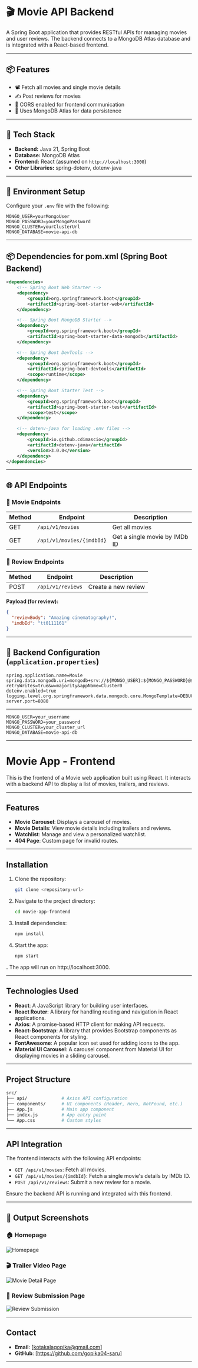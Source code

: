 # 🎬 Movie API Backend

A Spring Boot application that provides RESTful APIs for managing movies and user reviews. The backend connects to a MongoDB Atlas database and is integrated with a React-based frontend.

---

## 📦 Features

- 📽️ Fetch all movies and single movie details
- ✍️ Post reviews for movies
- 🧩 CORS enabled for frontend communication
- 🌱 Uses MongoDB Atlas for data persistence

---

## 🚀 Tech Stack

- **Backend:** Java 21, Spring Boot
- **Database:** MongoDB Atlas
- **Frontend:** React (assumed on `http://localhost:3000`)
- **Other Libraries:** spring-dotenv, dotenv-java

---

## 🔐 Environment Setup

Configure your `.env` file with the following:

```env
MONGO_USER=yourMongoUser
MONGO_PASSWORD=yourMongoPassword
MONGO_CLUSTER=yourClusterUrl
MONGO_DATABASE=movie-api-db
```
---

## 📦 Dependencies for pom.xml (Spring Boot Backend)

```xml
<dependencies>
    <!-- Spring Boot Web Starter -->
    <dependency>
        <groupId>org.springframework.boot</groupId>
        <artifactId>spring-boot-starter-web</artifactId>
    </dependency>

    <!-- Spring Boot MongoDB Starter -->
    <dependency>
        <groupId>org.springframework.boot</groupId>
        <artifactId>spring-boot-starter-data-mongodb</artifactId>
    </dependency>

    <!-- Spring Boot DevTools -->
    <dependency>
        <groupId>org.springframework.boot</groupId>
        <artifactId>spring-boot-devtools</artifactId>
        <scope>runtime</scope>
    </dependency>

    <!-- Spring Boot Starter Test -->
    <dependency>
        <groupId>org.springframework.boot</groupId>
        <artifactId>spring-boot-starter-test</artifactId>
        <scope>test</scope>
    </dependency>

    <!-- dotenv-java for loading .env files -->
    <dependency>
        <groupId>io.github.cdimascio</groupId>
        <artifactId>dotenv-java</artifactId>
        <version>3.0.0</version>
    </dependency>
</dependencies>
```


---

## 🌐 API Endpoints

### 🎥 Movie Endpoints

| Method | Endpoint                  | Description                    |
|--------|---------------------------|--------------------------------|
| GET    | `/api/v1/movies`          | Get all movies                 |
| GET    | `/api/v1/movies/{imdbId}` | Get a single movie by IMDb ID |

### 📝 Review Endpoints

| Method | Endpoint         | Description             |
|--------|------------------|-------------------------|
| POST   | `/api/v1/reviews`| Create a new review     |

**Payload (for review):**
```json
{
  "reviewBody": "Amazing cinematography!",
  "imdbId": "tt0111161"
}

```

---

## 🔧 Backend Configuration (`application.properties`)

```properties
spring.application.name=Movie
spring.data.mongodb.uri=mongodb+srv://${MONGO_USER}:${MONGO_PASSWORD}@${MONGO_CLUSTER}/${MONGO_DATABASE}?retryWrites=true&w=majority&appName=Cluster0
dotenv.enabled=true
logging.level.org.springframework.data.mongodb.core.MongoTemplate=DEBUG
server.port=8080
```

---
```env
MONGO_USER=your_username
MONGO_PASSWORD=your_password
MONGO_CLUSTER=your_cluster_url
MONGO_DATABASE=movie-api-db
```
___

# Movie App - Frontend

This is the frontend of a Movie web application built using React. It interacts with a backend API to display a list of movies, trailers, and reviews.

---
## Features

- **Movie Carousel**: Displays a carousel of movies.
- **Movie Details**: View movie details including trailers and reviews.
- **Watchlist**: Manage and view a personalized watchlist.
- **404 Page**: Custom page for invalid routes.

---
## Installation

1. Clone the repository:

   ```bash
   git clone <repository-url>
   ```
2. Navigate to the project directory:   
    ```bash
    cd movie-app-frontend
    ```
3. Install dependencies:   
    ```bash
    npm install
    ```
4. Start the app: 
    ```bash
    npm start
    ```
**.** The app will run on http://localhost:3000.

___

## Technologies Used

- **React**: A JavaScript library for building user interfaces.
- **React Router**: A library for handling routing and navigation in React applications.
- **Axios**: A promise-based HTTP client for making API requests.
- **React-Bootstrap**: A library that provides Bootstrap components as React components for styling.
- **FontAwesome**: A popular icon set used for adding icons to the app.
- **Material UI Carousel**: A carousel component from Material UI for displaying movies in a sliding carousel.

---

## Project Structure
```bash
src/
├── api/             # Axios API configuration
├── components/      # UI components (Header, Hero, NotFound, etc.)
├── App.js           # Main app component
├── index.js         # App entry point
└── App.css          # Custom styles
```
---

## API Integration

The frontend interacts with the following API endpoints:

- `GET /api/v1/movies`: Fetch all movies.
- `GET /api/v1/movies/{imdbId}`: Fetch a single movie's details by IMDb ID.
- `POST /api/v1/reviews`: Submit a new review for a movie.

Ensure the backend API is running and integrated with this frontend.

---
## 📸 Output Screenshots

### 🏠 Homepage
![Homepage](ScreenShots/HomePage.bmp)

### 🎬 Trailer Video Page
![Movie Detail Page](ScreenShots/TrailerVideo.bmp)

### 📝 Review Submission Page
![Review Submission](ScreenShots/review-submission.bmp)

---
## Contact

- **Email**: [kotakalagopika@gmail.com]
- **GitHub**: [https://github.com/gopika04-saru]

---





